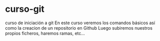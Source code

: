 # curso-git
curso de iniciación a git 
En este curso veremos los comandos básicos así como la creacion de un repositorio en Github 
Luego subiremos nuestros propios ficheros, haremos ramas, etc... 

